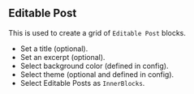 ## Editable Post

This is used to create a grid of `Editable Post` blocks.

* Set a title (optional).
* Set an excerpt (optional).
* Select background color (defined in config).
* Select theme (optional and defined in config).
* Select Editable Posts as `InnerBlocks`.
